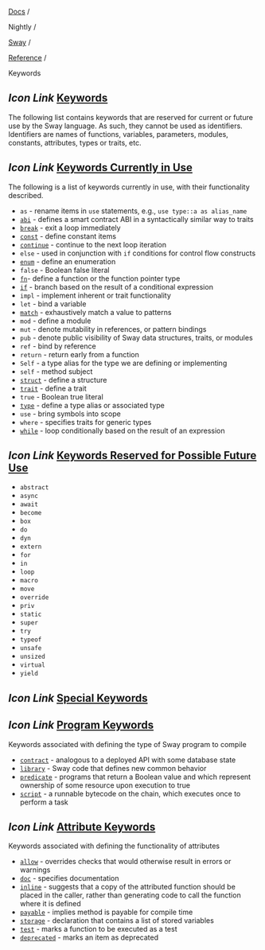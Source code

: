 [Docs](https://docs.fuel.network/) /

Nightly  /

[Sway](https://docs.fuel.network/docs/nightly/sway/) /

[Reference](https://docs.fuel.network/docs/nightly/sway/reference/) /

Keywords

## _Icon Link_ [Keywords](https://docs.fuel.network/docs/nightly/sway/reference/keywords/\#keywords)

The following list contains keywords that are reserved for current or
future use by the Sway language. As such, they cannot be used as
identifiers. Identifiers are names of functions, variables,
parameters, modules, constants, attributes, types or
traits, etc.

## _Icon Link_ [Keywords Currently in Use](https://docs.fuel.network/docs/nightly/sway/reference/keywords/\#keywords-currently-in-use)

The following is a list of keywords currently in use, with their
functionality described.

- `as` \- rename items in `use` statements, e.g., `use type::a as alias_name`
- [`abi`](https://docs.fuel.network/docs/nightly/sway/sway-program-types/smart_contracts/#the-abi-declaration) \- defines a smart contract ABI in a syntactically similar way to traits
- [`break`](https://docs.fuel.network/docs/nightly/sway/basics/control_flow/#break-and-continue) \- exit a loop immediately
- [`const`](https://docs.fuel.network/docs/nightly/sway/basics/constants/) \- define constant items
- [`continue`](https://docs.fuel.network/docs/nightly/sway/basics/control_flow/#break-and-continue) \- continue to the next loop iteration
- `else` \- used in conjunction with `if` conditions for control flow constructs
- [`enum`](https://docs.fuel.network/docs/nightly/sway/basics/structs_tuples_and_enums/#enums) \- define an enumeration
- `false` \- Boolean false literal
- [`fn`](https://docs.fuel.network/docs/nightly/sway/basics/functions/)\- define a function or the function pointer type
- [`if`](https://docs.fuel.network/docs/nightly/sway/basics/control_flow/#if-expressions) \- branch based on the result of a conditional expression
- `impl` \- implement inherent or trait functionality
- `let` \- bind a variable
- [`match`](https://docs.fuel.network/docs/nightly/sway/basics/control_flow/#match-expressions) \- exhaustively match a value to patterns
- `mod` \- define a module
- `mut` \- denote mutability in references, or pattern bindings
- `pub` \- denote public visibility of Sway data structures, traits, or modules
- `ref` \- bind by reference
- `return` \- return early from a function
- `Self` \- a type alias for the type we are defining or implementing
- `self` \- method subject
- [`struct`](https://docs.fuel.network/docs/nightly/sway/basics/structs_tuples_and_enums/#structs) \- define a structure
- [`trait`](https://docs.fuel.network/docs/nightly/sway/advanced/traits/#declaring-a-trait) \- define a trait
- `true` \- Boolean true literal
- [`type`](https://docs.fuel.network/docs/nightly/sway/advanced/advanced_types/#creating-type-synonyms-with-type-aliases) \- define a type alias or associated type
- `use` \- bring symbols into scope
- `where` \- specifies traits for generic types
- [`while`](https://docs.fuel.network/docs/nightly/sway/basics/control_flow/#while) \- loop conditionally based on the result of an expression

## _Icon Link_ [Keywords Reserved for Possible Future Use](https://docs.fuel.network/docs/nightly/sway/reference/keywords/\#keywords-reserved-for-possible-future-use)

- `abstract`
- `async`
- `await`
- `become`
- `box`
- `do`
- `dyn`
- `extern`
- `for`
- `in`
- `loop`
- `macro`
- `move`
- `override`
- `priv`
- `static`
- `super`
- `try`
- `typeof`
- `unsafe`
- `unsized`
- `virtual`
- `yield`

## _Icon Link_ [Special Keywords](https://docs.fuel.network/docs/nightly/sway/reference/keywords/\#special-keywords)

## _Icon Link_ [Program Keywords](https://docs.fuel.network/docs/nightly/sway/reference/keywords/\#program-keywords)

Keywords associated with defining the type of Sway program to compile

- [`contract`](https://docs.fuel.network/docs/nightly/sway/sway-program-types/smart_contracts/) \- analogous to a deployed API with some database state
- [`library`](https://docs.fuel.network/docs/nightly/sway/sway-program-types/libraries/) \- Sway code that defines new common behavior
- [`predicate`](https://docs.fuel.network/docs/nightly/sway/sway-program-types/predicates/) \- programs that return a Boolean value and which represent ownership of some resource upon execution to true
- [`script`](https://docs.fuel.network/docs/nightly/sway/sway-program-types/scripts/) \- a runnable bytecode on the chain, which executes once to perform a task

## _Icon Link_ [Attribute Keywords](https://docs.fuel.network/docs/nightly/sway/reference/keywords/\#attribute-keywords)

Keywords associated with defining the functionality of attributes

- [`allow`](https://docs.fuel.network/docs/nightly/sway/reference/attributes/#allow) \- overrides checks that would otherwise result in errors or warnings
- [`doc`](https://docs.fuel.network/docs/nightly/sway/reference/attributes/#doc) \- specifies documentation
- [`inline`](https://docs.fuel.network/docs/nightly/sway/reference/attributes/#inline) \- suggests that a copy of the attributed function should be placed in the caller, rather than generating code to call the function where it is defined
- [`payable`](https://docs.fuel.network/docs/nightly/sway/reference/attributes/#payable) \- implies method is payable for compile time
- [`storage`](https://docs.fuel.network/docs/nightly/sway/reference/attributes/#storage) \- declaration that contains a list of stored variables
- [`test`](https://docs.fuel.network/docs/nightly/sway/reference/attributes/#test) \- marks a function to be executed as a test
- [`deprecated`](https://docs.fuel.network/docs/nightly/sway/reference/attributes/#deprecated) \- marks an item as deprecated